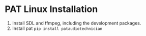# PAT Linux Installation
1.  Install SDL and ffmpeg, including the development 
    packages.
2. Install pat `pip install pataudiotechnician`
